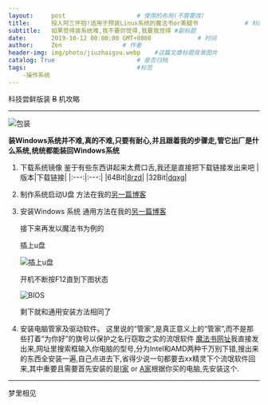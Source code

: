 ```yaml
---
layout:     post                    # 使用的布局(不需要改）
title:      投入阿三怀抱!适用于预装Linux系统的魔法书or美腿书             # 标题
subtitle:   如果觉得装系统难,我不要你觉得,我要我觉得 #副标题
date:       2019-10-12 00:00:00 GMT+0800             # 时间
author:     Zen                 # 作者
header-img: img/photo/jiuzhaigou.webp    #这篇文章标题背景图片
catalog: True                       # 是否归档
tags:                               #标签
    -操作系统
---
```


科技尝鲜版装 ~~B~~ 机攻略

----


![包装](https://raw.githubusercontent.com/zhangyiming748/zhangyiming748.github.io/master/img/MagicBook/包装.jpg)

**装Windows系统并不难,真的不难,只要有耐心,并且跟着我的步骤走,管它出厂是什么系统,统统都能装回Windows系统**



1. 下载系统镜像
    鉴于有些东西讲起来太费口舌,我还是直接把下载链接发出来吧
    |版本|下载链接|
    |:---:|:---:|
    |64Bit|[8rzd](https://pan.baidu.com/s/13kSS4wzYLF6EdOY7mXp-9wp)|
    |32Bit|[dqxg](https://pan.baidu.com/s/1K_uwsv9qGJrrbYxKhmRICA)|
2. 制作系统启动U盘
    方法在我的[另一篇博客](https://zhangyiming748.github.io/2019/05/16/make_a_bootable_usb_disk/)
3. 安装Windows 系统
    通用方法在我的[另一篇博客](https://zhangyiming748.github.io/2019/05/19/install_win10/)

    接下来再发以魔法书为例的

    插上u盘

    ![插上u盘](https://raw.githubusercontent.com/zhangyiming748/zhangyiming748.github.io/master/img//MagicBook/插上U盘.jpg)

    开机不断按F12直到下图状态

    ![BIOS](https://raw.githubusercontent.com/zhangyiming748/zhangyiming748.github.io/master/img//MagicBook/BIOS.png)

    剩下就和通用安装方法相同了
4. 安装电脑管家及驱动软件。
    这里说的“管家”,是真正意义上的“管家”,而不是那些打着“为你好”的旗号以保护之名行窃取之实的流氓软件
    [魔法书网址](http://www.honor.cn/support/softwarelist/)我直接发出来,网址里搜索框输入你电脑的型号,分为Intel和AMD两种千万别下错,搜出来的东西全安装一遍,自己点进去下,省得少说一句都要去xx精灵下个流氓软件回来,其中重要且需要首先安装的是[I家](https://consumer-tkb.huawei.com/tkbapp/downloadWebsiteService?websiteId=1696068) or [A家](https://consumer-tkb.huawei.com/tkbapp/downloadWebsiteService?websiteId=1695963)根据你买的电脑,先安装这个.

----
梦里相见
